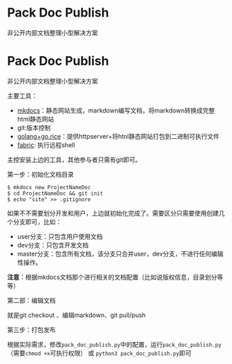 # Pack Doc Publish
非公开内部文档整理小型解决方案

# Pack Doc Publish
非公开内部文档整理小型解决方案


主要工具：

+ [mkdocs](https://www.mkdocs.org/)：静态网站生成，markdown编写文档，将markdown转换成完整html静态网站
+ git:版本控制
+ [golang+go.rice](https://github.com/GeertJohan/go.rice)：提供httpserver+将htnl静态网站打包到二进制可执行文件
+ [fabric](http://www.fabfile.org/): 执行远程shell


主控安装上边的工具，其他参与者只需有git即可。

第一步：初始化文档目录

```shell
$ mkdocs new ProjectNameDoc
$ cd ProjectNameDoc && git init
$ echo "site" >> .gitignore
```
如果不不需要划分开发和用户，上边就初始化完成了。需要区分只需要使用创建几个分支即可，比如：

+ user分支：只包含用户使用文档
+ dev分支：只包含开发文档
+ master分支：包含所有文档，该分支只合并user，dev分支，不进行任何编辑性操作。

**注意**：根据mkdocs文档那个进行相关的文档配置（比如说版权信息，目录划分等等）

第二部：编辑文档

就是git checkout 、编辑markdown、git pull/push

第三步：打包发布

根据实际需求，修改`pack_doc_publish.py`中的配置，运行`pack_doc_publish.py`（需要`chmod +x`可执行权限） 或 `python3 pack_doc_publish.py`即可
